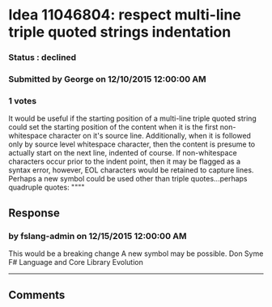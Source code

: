 # Idea 11046804: respect multi-line triple quoted strings indentation #

### Status : declined

### Submitted by George on 12/10/2015 12:00:00 AM

### 1 votes

It would be useful if the starting position of a multi-line triple quoted string could set the starting position of the content when it is the first non-whitespace character on it's source line. Additionally, when it is followed only by source level whitespace character, then the content is presume to actually start on the next line, indented of course. If non-whitespace characters occur prior to the indent point, then it may be flagged as a syntax error, however, EOL characters would be retained to capture lines.
Perhaps a new symbol could be used other than triple quotes...perhaps quadruple quotes: """"



## Response 
### by fslang-admin on 12/15/2015 12:00:00 AM

This would be a breaking change
A new symbol may be possible.
Don Syme
F# Language and Core Library Evolution

------------------------
## Comments

